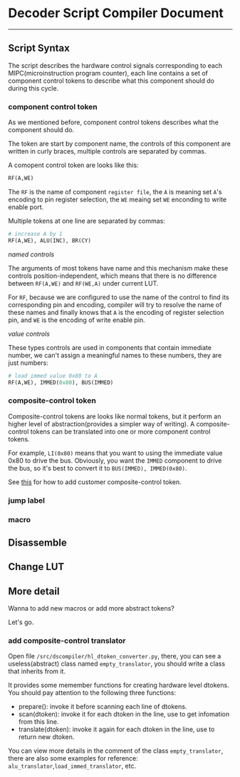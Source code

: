 # Decoder Script Compiler Document
---
## Script Syntax
 The script describes the hardware control signals corresponding to each MIPC(microinstruction program counter), each line contains a set of component control tokens to describe what this component should do during this cycle.

### component control token

 As we mentioned before, component control tokens describes what the component should do. 
 
 The token are start by component name, the controls of this component are written in curly braces, multiple controls are separated by commas.

  A comopent control token are looks like this:
 ```python
 RF(A,WE)
 ```
  The `RF` is the name of component `register file`, the `A` is meaning set `A`'s encoding to pin register selection, the `WE` meaing set `WE` enconding to write enable port.
  
  Multiple tokens at one line are separated by commas:
   ```python
  # increase A by 1
  RF(A,WE), ALU(INC), BR(CY)
 ```

  *named controls*

  The arguments of most tokens have name and this mechanism make these controls position-independent, which means that there is no difference between `RF(A,WE)` and `RF(WE,A)` under current LUT.
  
 For `RF`, because we are configured to use the name of the control to find its corresponding pin and encoding, compiler will try to resolve the name of these names and finally knows that `A` is the encoding of register selection pin, and `WE` is the encoding of write enable pin.

  *value controls*

  These types controls are used in components that contain immediate number, we can't assign a meaningful names to these numbers, they are just numbers:
  ```python
  # load immed value 0x80 to A
  RF(A,WE), IMMED(0x80), BUS(IMMED)
  ```


### composite-control token
 Composite-control tokens are looks like normal tokens, but it perform an higher level of abstraction(provides a simpler way of writing). A composite-control tokens can be translated into one or more component control tokens.
 
 For example,  `LI(0x80)` means that you want to using the immediate value 0x80 to drive the bus. Obviously, you want the `IMMED` component to drive the bus, so it's best to convert it to `BUS(IMMED), IMMED(0x80)`.

 See [this](###-add-composite-control-translator) for how to add customer composite-control token.


### jump label
 

### macro


## Disassemble

## Change LUT

## More detail

Wanna to add new macros or add more abstract tokens?

Let's go.

### add composite-control translator

 Open file `/src/dscompiler/hl_dtoken_converter.py`, there, you can see a useless(abstract) class named `empty_translator`, you should write a class that inherits from it.

 It provides some memember functions for creating hardware level dtokens. You should pay attention to the following three functions:

  - prepare(): invoke it before scanning each line of dtokens.
  - scan(dtoken): invoke it for each dtoken in the line, use to get infomation from this line.
  - translate(dtoken): invoke it again for each dtoken in the line, use to return new dtoken.
  
 You can view more details in the comment of the class `empty_translator`, there are also some examples for reference: `alu_translator`,`load_immed_translator`, etc.

<!-- ### add new marco -->